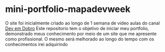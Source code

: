 # mini-portfolio-mapadevweek
O site foi inicialmente criado ao longo de 1 semana de video aulas do canal <a href="https://www.youtube.com/@DevemDobro">Dev em Dobro</a> Este repositorio tem o objetivo de iniciar meu portfolio, demonstrado meus conhecimento por meio de um site que me apresente como profissional.  O mesmo será melhorado ao longo do tempo com os conhecimentos irei adquirindo
